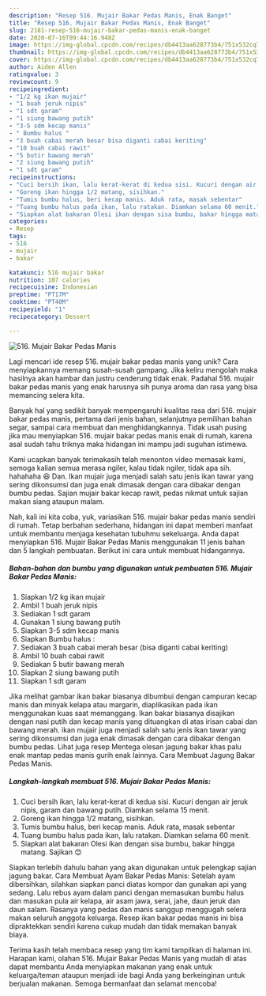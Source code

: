 ```yaml
---
description: "Resep 516. Mujair Bakar Pedas Manis, Enak Banget"
title: "Resep 516. Mujair Bakar Pedas Manis, Enak Banget"
slug: 2181-resep-516-mujair-bakar-pedas-manis-enak-banget
date: 2020-07-16T09:44:16.948Z
image: https://img-global.cpcdn.com/recipes/db4413aa628773b4/751x532cq70/516-mujair-bakar-pedas-manis-foto-resep-utama.jpg
thumbnail: https://img-global.cpcdn.com/recipes/db4413aa628773b4/751x532cq70/516-mujair-bakar-pedas-manis-foto-resep-utama.jpg
cover: https://img-global.cpcdn.com/recipes/db4413aa628773b4/751x532cq70/516-mujair-bakar-pedas-manis-foto-resep-utama.jpg
author: Aiden Allen
ratingvalue: 3
reviewcount: 9
recipeingredient:
- "1/2 kg ikan mujair"
- "1 buah jeruk nipis"
- "1 sdt garam"
- "1 siung bawang putih"
- "3-5 sdm kecap manis"
- " Bumbu halus "
- "3 buah cabai merah besar bisa diganti cabai keriting"
- "10 buah cabai rawit"
- "5 butir bawang merah"
- "2 siung bawang putih"
- "1 sdt garam"
recipeinstructions:
- "Cuci bersih ikan, lalu kerat-kerat di kedua sisi. Kucuri dengan air jeruk nipis, garam dan bawang putih. Diamkan selama 15 menit."
- "Goreng ikan hingga 1/2 matang, sisihkan."
- "Tumis bumbu halus, beri kecap manis. Aduk rata, masak sebentar"
- "Tuang bumbu halus pada ikan, lalu ratakan. Diamkan selama 60 menit."
- "Siapkan alat bakaran Olesi ikan dengan sisa bumbu, bakar hingga matang. Sajikan 😊"
categories:
- Resep
tags:
- 516
- mujair
- bakar

katakunci: 516 mujair bakar 
nutrition: 107 calories
recipecuisine: Indonesian
preptime: "PT17M"
cooktime: "PT40M"
recipeyield: "1"
recipecategory: Dessert

---
```



![516. Mujair Bakar Pedas Manis](https://img-global.cpcdn.com/recipes/db4413aa628773b4/751x532cq70/516-mujair-bakar-pedas-manis-foto-resep-utama.jpg)

Lagi mencari ide resep 516. mujair bakar pedas manis yang unik? Cara menyiapkannya memang susah-susah gampang. Jika keliru mengolah maka hasilnya akan hambar dan justru cenderung tidak enak. Padahal 516. mujair bakar pedas manis yang enak harusnya sih punya aroma dan rasa yang bisa memancing selera kita.

Banyak hal yang sedikit banyak mempengaruhi kualitas rasa dari 516. mujair bakar pedas manis, pertama dari jenis bahan, selanjutnya pemilihan bahan segar, sampai cara membuat dan menghidangkannya. Tidak usah pusing jika mau menyiapkan 516. mujair bakar pedas manis enak di rumah, karena asal sudah tahu triknya maka hidangan ini mampu jadi suguhan istimewa.

Kami ucapkan banyak terimakasih telah menonton video memasak kami, semoga kalian semua merasa ngiler, kalau tidak ngiler, tidak apa sih. hahahaha 😆 Dan. Ikan mujair juga menjadi salah satu jenis ikan tawar yang sering dikonsumsi dan juga enak dimasak dengan cara dibakar dengan bumbu pedas. Sajian mujair bakar kecap rawit, pedas nikmat untuk sajian makan siang ataupun malam.


Nah, kali ini kita coba, yuk, variasikan 516. mujair bakar pedas manis sendiri di rumah. Tetap berbahan sederhana, hidangan ini dapat memberi manfaat untuk membantu menjaga kesehatan tubuhmu sekeluarga. Anda dapat menyiapkan 516. Mujair Bakar Pedas Manis menggunakan 11 jenis bahan dan 5 langkah pembuatan. Berikut ini cara untuk membuat hidangannya.

<!--inarticleads1-->

##### Bahan-bahan dan bumbu yang digunakan untuk pembuatan 516. Mujair Bakar Pedas Manis:

1. Siapkan 1/2 kg ikan mujair
1. Ambil 1 buah jeruk nipis
1. Sediakan 1 sdt garam
1. Gunakan 1 siung bawang putih
1. Siapkan 3-5 sdm kecap manis
1. Siapkan  Bumbu halus :
1. Sediakan 3 buah cabai merah besar (bisa diganti cabai keriting)
1. Ambil 10 buah cabai rawit
1. Sediakan 5 butir bawang merah
1. Siapkan 2 siung bawang putih
1. Siapkan 1 sdt garam


Jika melihat gambar ikan bakar biasanya dibumbui dengan campuran kecap manis dan minyak kelapa atau margarin, diaplikasikan pada ikan menggunakan kuas saat memanggang. Ikan bakar biasanya disajikan dengan nasi putih dan kecap manis yang dituangkan di atas irisan cabai dan bawang merah. ikan mujair juga menjadi salah satu jenis ikan tawar yang sering dikonsumsi dan juga enak dimasak dengan cara dibakar dengan bumbu pedas. Lihat juga resep Mentega olesan jagung bakar khas palu enak mantap pedas manis gurih enak lainnya. Cara Membuat Jagung Bakar Pedas Manis. 

<!--inarticleads2-->

##### Langkah-langkah membuat 516. Mujair Bakar Pedas Manis:

1. Cuci bersih ikan, lalu kerat-kerat di kedua sisi. Kucuri dengan air jeruk nipis, garam dan bawang putih. Diamkan selama 15 menit.
1. Goreng ikan hingga 1/2 matang, sisihkan.
1. Tumis bumbu halus, beri kecap manis. Aduk rata, masak sebentar
1. Tuang bumbu halus pada ikan, lalu ratakan. Diamkan selama 60 menit.
1. Siapkan alat bakaran Olesi ikan dengan sisa bumbu, bakar hingga matang. Sajikan 😊


Siapkan terlebih dahulu bahan yang akan digunakan untuk pelengkap sajian jagung bakar. Cara Membuat Ayam Bakar Pedas Manis: Setelah ayam dibersihkan, silahkan siapkan panci diatas kompor dan gunakan api yang sedang. Lalu rebus ayam dalam panci dengan memasukan bumbu halus dan masukan pula air kelapa, air asam jawa, serai, jahe, daun jeruk dan daun salam. Rasanya yang pedas dan manis sanggup menggugah selera makan seluruh anggota keluarga. Resep ikan bakar pedas manis ini bisa dipraktekkan sendiri karena cukup mudah dan tidak memakan banyak biaya. 

Terima kasih telah membaca resep yang tim kami tampilkan di halaman ini. Harapan kami, olahan 516. Mujair Bakar Pedas Manis yang mudah di atas dapat membantu Anda menyiapkan makanan yang enak untuk keluarga/teman ataupun menjadi ide bagi Anda yang berkeinginan untuk berjualan makanan. Semoga bermanfaat dan selamat mencoba!
